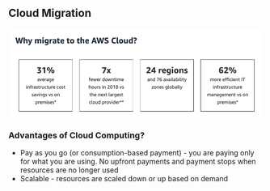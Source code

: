 ## Cloud Migration

![aws_cloud](imagesmd/aws_cloud.jpeg)

### Advantages of Cloud Computing?
- Pay as you go (or consumption-based payment) - you are paying only for what you are using. No upfront payments and payment stops when resources are no longer used
- Scalable - resources are scaled down or up based on demand
